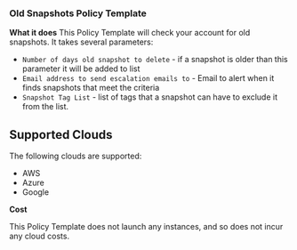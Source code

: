 ### Old Snapshots Policy Template

**What it does**
This Policy Template will check your account for old snapshots. It takes several parameters: 
- `Number of days old snapshot to delete` - if a snapshot is older than this parameter it will be added to list
- `Email address to send escalation emails to` - Email to alert when it finds snapshots that meet the criteria
- `Snapshot Tag List` - list of tags that a snapshot can have to exclude it from the list. 

## Supported Clouds
The following clouds are supported: 
- AWS
- Azure
- Google 

**Cost**

This Policy Template does not launch any instances, and so does not incur any cloud costs.